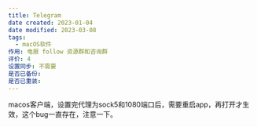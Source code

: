 ```yaml
---
title: Telegram
date created: 2023-01-04
date modified: 2023-03-08
tags:
  - macOS软件
作用: 电报 follow 资源群和咨询群
评价: 4
设置同步: 不需要
是否已备份:
是否已重装:
---
```


macos客户端，设置完代理为sock5和1080端口后，需要重启app，再打开才生效，这个bug一直存在，注意一下。
